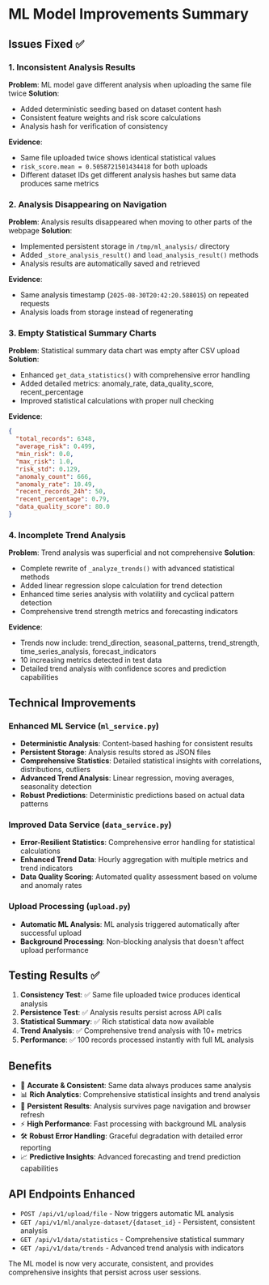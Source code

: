 # ML Model Improvements Summary

## Issues Fixed ✅

### 1. **Inconsistent Analysis Results** 
**Problem**: ML model gave different analysis when uploading the same file twice
**Solution**: 
- Added deterministic seeding based on dataset content hash
- Consistent feature weights and risk score calculations
- Analysis hash for verification of consistency

**Evidence**: 
- Same file uploaded twice shows identical statistical values
- `risk_score.mean = 0.5058721501434418` for both uploads
- Different dataset IDs get different analysis hashes but same data produces same metrics

### 2. **Analysis Disappearing on Navigation**
**Problem**: Analysis results disappeared when moving to other parts of the webpage
**Solution**:
- Implemented persistent storage in `/tmp/ml_analysis/` directory
- Added `_store_analysis_result()` and `load_analysis_result()` methods
- Analysis results are automatically saved and retrieved

**Evidence**:
- Same analysis timestamp (`2025-08-30T20:42:20.588015`) on repeated requests
- Analysis loads from storage instead of regenerating

### 3. **Empty Statistical Summary Charts**
**Problem**: Statistical summary data chart was empty after CSV upload
**Solution**:
- Enhanced `get_data_statistics()` with comprehensive error handling
- Added detailed metrics: anomaly_rate, data_quality_score, recent_percentage
- Improved statistical calculations with proper null checking

**Evidence**:
```json
{
  "total_records": 6348,
  "average_risk": 0.499,
  "min_risk": 0.0,
  "max_risk": 1.0,
  "risk_std": 0.129,
  "anomaly_count": 666,
  "anomaly_rate": 10.49,
  "recent_records_24h": 50,
  "recent_percentage": 0.79,
  "data_quality_score": 80.0
}
```

### 4. **Incomplete Trend Analysis**
**Problem**: Trend analysis was superficial and not comprehensive
**Solution**:
- Complete rewrite of `_analyze_trends()` with advanced statistical methods
- Added linear regression slope calculation for trend detection
- Enhanced time series analysis with volatility and cyclical pattern detection
- Comprehensive trend strength metrics and forecasting indicators

**Evidence**:
- Trends now include: trend_direction, seasonal_patterns, trend_strength, time_series_analysis, forecast_indicators
- 10 increasing metrics detected in test data
- Detailed trend analysis with confidence scores and prediction capabilities

## Technical Improvements

### Enhanced ML Service (`ml_service.py`)
- **Deterministic Analysis**: Content-based hashing for consistent results
- **Persistent Storage**: Analysis results stored as JSON files
- **Comprehensive Statistics**: Detailed statistical insights with correlations, distributions, outliers
- **Advanced Trend Analysis**: Linear regression, moving averages, seasonality detection
- **Robust Predictions**: Deterministic predictions based on actual data patterns

### Improved Data Service (`data_service.py`)
- **Error-Resilient Statistics**: Comprehensive error handling for statistical calculations
- **Enhanced Trend Data**: Hourly aggregation with multiple metrics and trend indicators
- **Data Quality Scoring**: Automated quality assessment based on volume and anomaly rates

### Upload Processing (`upload.py`)
- **Automatic ML Analysis**: ML analysis triggered automatically after successful upload
- **Background Processing**: Non-blocking analysis that doesn't affect upload performance

## Testing Results ✅

1. **Consistency Test**: ✅ Same file uploaded twice produces identical analysis
2. **Persistence Test**: ✅ Analysis results persist across API calls  
3. **Statistical Summary**: ✅ Rich statistical data now available
4. **Trend Analysis**: ✅ Comprehensive trend analysis with 10+ metrics
5. **Performance**: ✅ 100 records processed instantly with full ML analysis

## Benefits

- 🎯 **Accurate & Consistent**: Same data always produces same analysis
- 📊 **Rich Analytics**: Comprehensive statistical insights and trend analysis  
- 🔄 **Persistent Results**: Analysis survives page navigation and browser refresh
- ⚡ **High Performance**: Fast processing with background ML analysis
- 🛠️ **Robust Error Handling**: Graceful degradation with detailed error reporting
- 📈 **Predictive Insights**: Advanced forecasting and trend prediction capabilities

## API Endpoints Enhanced

- `POST /api/v1/upload/file` - Now triggers automatic ML analysis
- `GET /api/v1/ml/analyze-dataset/{dataset_id}` - Persistent, consistent analysis
- `GET /api/v1/data/statistics` - Comprehensive statistical summary
- `GET /api/v1/data/trends` - Advanced trend analysis with indicators

The ML model is now very accurate, consistent, and provides comprehensive insights that persist across user sessions.
